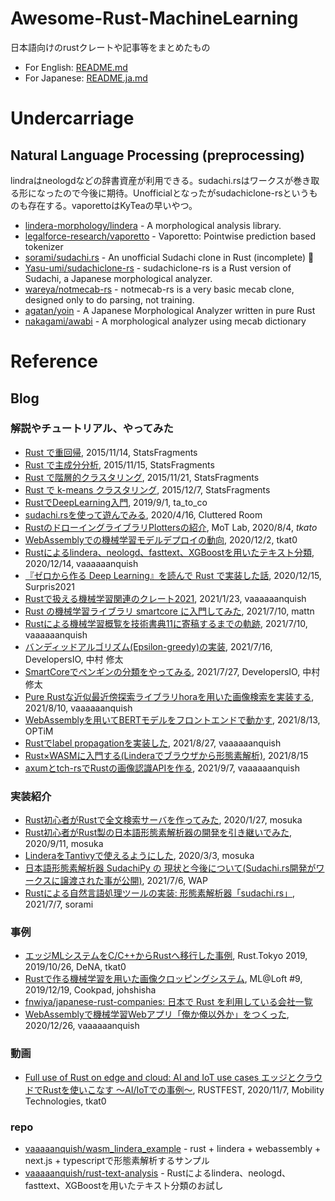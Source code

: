 # Awesome-Rust-MachineLearning

日本語向けのrustクレートや記事等をまとめたもの

- For English: [README.md](https://github.com/vaaaaanquish/Awesome-Rust-MachineLearning/blob/main/README.md)
- For Japanese: [README.ja.md](https://github.com/vaaaaanquish/Awesome-Rust-MachineLearning/blob/main/README.ja.md)

# Undercarriage

## Natural Language Processing (preprocessing)

lindraはneologdなどの辞書資産が利用できる。sudachi.rsはワークスが巻き取る形になったので今後に期待。Unofficialとなったがsudachiclone-rsというものも存在する。vaporettoはKyTeaの早いやつ。

- [lindera-morphology/lindera](https://github.com/lindera-morphology/lindera) - A morphological analysis library.
- [legalforce-research/vaporetto](https://github.com/legalforce-research/vaporetto) - Vaporetto: Pointwise prediction based tokenizer
- [sorami/sudachi.rs](https://github.com/sorami/sudachi.rs) - An unofficial Sudachi clone in Rust (incomplete) 🦀
- [Yasu-umi/sudachiclone-rs](https://github.com/Yasu-umi/sudachiclone-rs) - sudachiclone-rs is a Rust version of Sudachi, a Japanese morphological analyzer.
- [wareya/notmecab-rs](https://github.com/wareya/notmecab-rs) - notmecab-rs is a very basic mecab clone, designed only to do parsing, not training.
- [agatan/yoin](https://github.com/agatan/yoin) - A Japanese Morphological Analyzer written in pure Rust
- [nakagami/awabi](https://github.com/nakagami/awabi) - A morphological analyzer using mecab dictionary


# Reference

## Blog


### 解説やチュートリアル、やってみた

- [Rust で重回帰](https://sinhrks.hatenablog.com/entry/2015/11/14/230721), 2015/11/14, StatsFragments
- [Rust で主成分分析](https://sinhrks.hatenablog.com/entry/2015/11/15/232129), 2015/11/15, StatsFragments
- [Rust で階層的クラスタリング](https://sinhrks.hatenablog.com/entry/2015/11/21/000845), 2015/11/21, StatsFragments
- [Rust で k-means クラスタリング](https://sinhrks.hatenablog.com/entry/2015/12/07/003842), 2015/12/7, StatsFragments
- [RustでDeepLearning入門](https://qiita.com/ta_to_co/items/c5686bc702b9255b9c06), 2019/9/1, ta_to_co
- [sudachi.rsを使って遊んでみる](https://clutte.red/blog/2020/04/play-with-sudachi-rs/), 2020/4/16, Cluttered Room
- [RustのドローイングライブラリPlottersの紹介](https://lab.mo-t.com/blog/rust-plotters), MoT Lab, 2020/8/4, _tkato_
- [WebAssemblyでの機械学習モデルデプロイの動向](https://tkat0.github.io/posts/deploy-ml-as-wasm), 2020/12/2, tkat0
- [Rustによるlindera、neologd、fasttext、XGBoostを用いたテキスト分類](https://vaaaaaanquish.hatenablog.com/entry/2020/12/14/192246), 2020/12/14, vaaaaaanquish
- [『ゼロから作る Deep Learning』を読んで Rust で実装した話](https://qiita.com/Surpris/items/823b60caf554ecd36d20), 2020/12/15, Surpris2021
- [Rustで扱える機械学習関連のクレート2021](https://vaaaaaanquish.hatenablog.com/entry/2021/01/23/233113), 2021/1/23, vaaaaaanquish
- [Rust の機械学習ライブラリ smartcore に入門してみた](https://zenn.dev/mattn/articles/3290149a6fc18c), 2021/7/10, mattn
- [Rustによる機械学習概覧を技術書典11に寄稿するまでの軌跡](https://vaaaaaanquish.hatenablog.com/entry/2021/07/10/110000), 2021/7/10, vaaaaaanquish
- [バンディッドアルゴリズム(Epsilon-greedy)の実装](https://dev.classmethod.jp/articles/bandit/), 2021/7/16, DevelopersIO, 中村 修太
- [SmartCoreでペンギンの分類をやってみる](https://dev.classmethod.jp/articles/smartcore-palmer/), 2021/7/27, DevelopersIO, 中村 修太
- [Pure Rustな近似最近傍探索ライブラリhoraを用いた画像検索を実装する](https://vaaaaaanquish.hatenablog.com/entry/2021/08/10/065117), 2021/8/10, vaaaaaanquish
- [WebAssemblyを用いてBERTモデルをフロントエンドで動かす](https://tech-blog.optim.co.jp/entry/2021/08/13/100000), 2021/8/13, OPTiM
- [Rustでlabel propagationを実装した](https://vaaaaaanquish.hatenablog.com/entry/2021/08/27/062345), 2021/8/27, vaaaaaanquish
- [Rust×WASMに入門する(Linderaでブラウザから形態素解析)](https://shine-bal.hatenablog.com/entry/2021/08/15/210915), 2021/8/15
- [axumとtch-rsでRustの画像認識APIを作る](https://vaaaaaanquish.hatenablog.com/entry/2021/09/07/141531), 2021/9/7, vaaaaaanquish


### 実装紹介

- [Rust初心者がRustで全文検索サーバを作ってみた](https://qiita.com/mosuka/items/3517ef4a1eb07fa2661f), 2020/1/27, mosuka
- [Rust初心者がRust製の日本語形態素解析器の開発を引き継いでみた](https://qiita.com/mosuka/items/0fdaaf91f5530d427dc7), 2020/9/11, mosuka
- [LinderaをTantivyで使えるようにした](https://qiita.com/mosuka/items/5261c90c8cdc0be90f91), 2020/3/3, mosuka
- [日本語形態素解析器 SudachiPy の 現状と今後について(Sudachi.rs開発がワークスに譲渡された事が公開)](https://speakerdeck.com/waptech/ri-ben-yu-xing-tai-su-jie-xi-qi-sudachipy-false-xian-zhuang-tojin-hou-nituite?slide=28), 2021/7/6, WAP
- [Rustによる自然言語処理ツールの実装: 形態素解析器「sudachi.rs」](https://qiita.com/sorami/items/7934fec2074c493c0f7d), 2021/7/7, sorami


### 事例

- [エッジMLシステムをC/C++からRustへ移行した事例](https://docs.google.com/presentation/d/1HOL9jheJnKkh2q7w3hU_px-je1qL7lxrSXV-0P1hces/edit?usp=sharing), Rust.Tokyo 2019, 2019/10/26, DeNA, tkat0
- [Rustで作る機械学習を用いた画像クロッピングシステム](https://ml-loft.connpass.com/event/157785/), ML@Loft #9, 2019/12/19, Cookpad, johshisha
- [fnwiya/japanese-rust-companies: 日本で Rust を利用している会社一覧](https://github.com/fnwiya/japanese-rust-companies)
- [WebAssemblyで機械学習Webアプリ「俺か俺以外か」をつくった](https://vaaaaaanquish.hatenablog.com/entry/2020/12/26/120837), 2020/12/26, vaaaaaanquish


### 動画

- [Full use of Rust on edge and cloud: AI and IoT use cases エッジとクラウドでRustを使いこなす ～AI/IoTでの事例～](https://rustfest.global/session/10-%E3%82%A8%E3%83%83%E3%82%B8%E3%81%A8%E3%82%AF%E3%83%A9%E3%82%A6%E3%83%89%E3%81%A7rust%E3%82%92%E4%BD%BF%E3%81%84%E3%81%93%E3%81%AA%E3%81%99-%EF%BD%9Eai-iot%E3%81%A7%E3%81%AE%E4%BA%8B%E4%BE%8B%EF%BD%9E/), RUSTFEST, 2020/11/7, Mobility Technologies, tkat0


### repo

- [vaaaaanquish/wasm_lindera_example](https://github.com/vaaaaanquish/wasm_lindera_example) - rust + lindera + webassembly + next.js + typescriptで形態素解析するサンプル
- [vaaaaanquish/rust-text-analysis](https://github.com/vaaaaanquish/rust-text-analysis) - Rustによるlindera、neologd、fasttext、XGBoostを用いたテキスト分類のお試し
